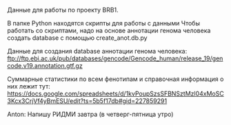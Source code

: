 Данные для работы по проекту BRB1.

В папке Python находятся скрипты для работы с данными
Чтобы работать со скриптами, надо на основе аннотации генома человека создать database с помощью create_anot.db.py

Данные для создания database аннотации генома человека:
ftp://ftp.ebi.ac.uk/pub/databases/gencode/Gencode_human/release_19/gencode.v19.annotation.gtf.gz

Суммарные статистики по всем фенотипам и справочная информация о них лежит тут:
https://docs.google.com/spreadsheets/d/1kvPoupSzsSFBNSztMzl04xMoSC3Kcx3CrjVf4yBmESU/edit?ts=5b5f17db#gid=227859291


Anton:
Напишу РИДМИ завтра (в четверг-пятница утро)
